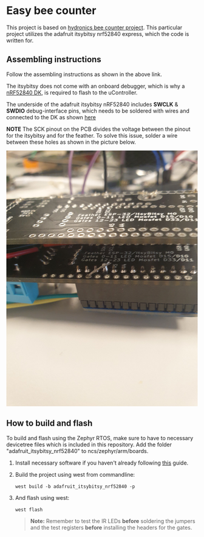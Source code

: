 # Easy bee counter

This project is based on [hydronics bee counter project](https://www.instructables.com/Easy-Bee-Counter/). This particular project utilizes the adafruit itsybitsy nrf52840 express, which the code is written for. 

## Assembling instructions

Follow the assembling instructions as shown in the above link. 

The itsybitsy does not come with an onboard debugger, which is why a [nRF52840 DK](https://www.nordicsemi.com/Products/Development-hardware/nrf52840-dk), is required to flash to the uController. 

The underside of the adafruit itsybitsy nRF52840 includes **SWCLK** & **SWDIO** debug-interface pins, which needs to be soldered with wires and connected to the DK as shown [here](https://devzone.nordicsemi.com/f/nordic-q-a/14058/external-programming-using-nrf52-dk)

**NOTE** The SCK pinout on the PCB divides the voltage between the pinout for the itsybitsy and for the feather. To solve this issue, solder a wire between these holes as shown in the picture below.

![Solder example](https://github.com/NordicPlayground/nRF-Beehavior-Firmware/blob/master/bee_counter/pics/solder.jpg)


## How to build and flash

To build and flash using the Zephyr RTOS, make sure to have to necessary devicetree files which is included in this repository. Add the folder "adafruit_itsybitsy_nrf52840" to ncs/zephyr/arm/boards.

1. Install necessary software if you haven't already following [this](https://developer.nordicsemi.com/nRF_Connect_SDK/doc/latest/nrf/gs_installing.html) guide.

1. Build the project using west from commandline:

    ```
    west build -b adafruit_itsybitsy_nrf52840 -p
    ```


1. And flash using west:

    ```
    west flash
    ```

    > **Note:** Remember to test the IR LEDs **before** soldering the jumpers and the test registers **before** installing the headers for the gates. 


